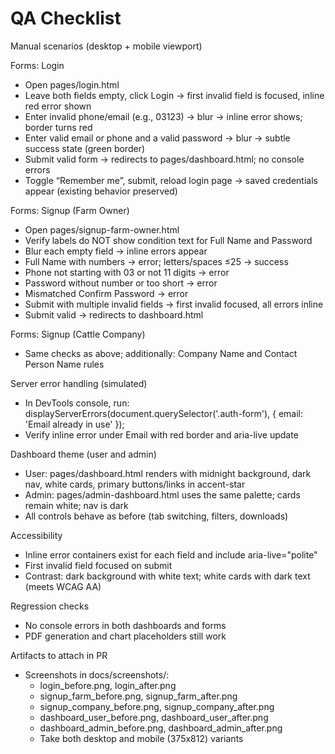 # QA Checklist

Manual scenarios (desktop + mobile viewport)

Forms: Login
- Open pages/login.html
- Leave both fields empty, click Login → first invalid field is focused, inline red error shown
- Enter invalid phone/email (e.g., 03123) → blur → inline error shows; border turns red
- Enter valid email or phone and a valid password → blur → subtle success state (green border)
- Submit valid form → redirects to pages/dashboard.html; no console errors
- Toggle “Remember me”, submit, reload login page → saved credentials appear (existing behavior preserved)

Forms: Signup (Farm Owner)
- Open pages/signup-farm-owner.html
- Verify labels do NOT show condition text for Full Name and Password
- Blur each empty field → inline errors appear
- Full Name with numbers → error; letters/spaces ≤25 → success
- Phone not starting with 03 or not 11 digits → error
- Password without number or too short → error
- Mismatched Confirm Password → error
- Submit with multiple invalid fields → first invalid focused, all errors inline
- Submit valid → redirects to dashboard.html

Forms: Signup (Cattle Company)
- Same checks as above; additionally: Company Name and Contact Person Name rules

Server error handling (simulated)
- In DevTools console, run:
  displayServerErrors(document.querySelector('.auth-form'), { email: 'Email already in use' });
- Verify inline error under Email with red border and aria-live update

Dashboard theme (user and admin)
- User: pages/dashboard.html renders with midnight background, dark nav, white cards, primary buttons/links in accent-star
- Admin: pages/admin-dashboard.html uses the same palette; cards remain white; nav is dark
- All controls behave as before (tab switching, filters, downloads)

Accessibility
- Inline error containers exist for each field and include aria-live="polite"
- First invalid field focused on submit
- Contrast: dark background with white text; white cards with dark text (meets WCAG AA)

Regression checks
- No console errors in both dashboards and forms
- PDF generation and chart placeholders still work

Artifacts to attach in PR
- Screenshots in docs/screenshots/:
  - login_before.png, login_after.png
  - signup_farm_before.png, signup_farm_after.png
  - signup_company_before.png, signup_company_after.png
  - dashboard_user_before.png, dashboard_user_after.png
  - dashboard_admin_before.png, dashboard_admin_after.png
  - Take both desktop and mobile (375x812) variants

